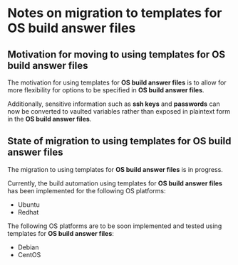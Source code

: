 
# Notes on migration to templates for __OS build answer files__

## Motivation for moving to using templates for __OS build answer files__

The motivation for using templates for __OS build answer files__ is to allow for more flexibility for options to be specified in __OS build answer files__.

Additionally, sensitive information such as __ssh keys__ and __passwords__ can now be converted to vaulted variables rather than exposed in plaintext form in the __OS build answer files__.

## State of migration to using templates for __OS build answer files__

The migration to using templates for __OS build answer files__ is in progress.

Currently, the build automation using templates for __OS build answer files__ has been implemented for the following OS platforms:

- Ubuntu
- Redhat

The following OS platforms are to be soon implemented and tested using templates for __OS build answer files__:

- Debian
- CentOS
